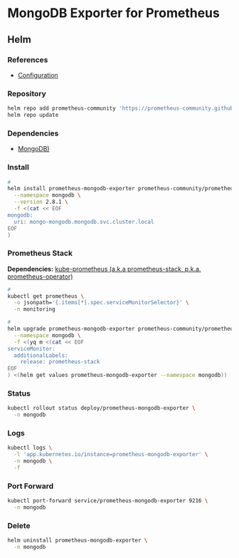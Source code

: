 # MongoDB Exporter for Prometheus

## Helm

### References

- [Configuration](https://github.com/prometheus-community/helm-charts/tree/main/charts/prometheus-mongodb-exporter#configuration)

### Repository

```sh
helm repo add prometheus-community 'https://prometheus-community.github.io/helm-charts'
helm repo update
```

### Dependencies

- [MongoDB)](/mongodb/README.md#helm)

### Install

```sh
#
helm install prometheus-mongodb-exporter prometheus-community/prometheus-mongodb-exporter \
  --namespace mongodb \
  --version 2.8.1 \
  -f <(cat << EOF
mongodb:
  uri: mongo-mongodb.mongodb.svc.cluster.local
EOF
)
```

### Prometheus Stack

**Dependencies:** [kube-prometheus (a.k.a prometheus-stack, p.k.a. prometheus-operator)](/prometheus/prometheus-stack.md)

```sh
#
kubectl get prometheus \
  -o jsonpath='{.items[*].spec.serviceMonitorSelector}' \
  -n monitoring

#
helm upgrade prometheus-mongodb-exporter prometheus-community/prometheus-mongodb-exporter \
  --namespace mongodb \
  -f <(yq m <(cat << EOF
serviceMonitor:
  additionalLabels:
    release: prometheus-stack
EOF
) <(helm get values prometheus-mongodb-exporter --namespace mongodb))
```

### Status

```sh
kubectl rollout status deploy/prometheus-mongodb-exporter \
  -n mongodb
```

### Logs

```sh
kubectl logs \
  -l 'app.kubernetes.io/instance=prometheus-mongodb-exporter' \
  -n mongodb \
  -f
```

### Port Forward

```sh
kubectl port-forward service/prometheus-mongodb-exporter 9216 \
  -n mongodb
```

### Delete

```sh
helm uninstall prometheus-mongodb-exporter \
  -n mongodb
```
